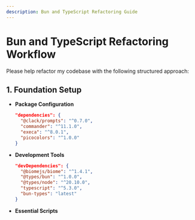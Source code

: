 ```yaml
---
description: Bun and TypeScript Refactoring Guide
---
```


# Bun and TypeScript Refactoring Workflow

Please help refactor my codebase with the following structured approach:

## 1. Foundation Setup

- **Package Configuration**
  ```json
  "dependencies": {
    "@clack/prompts": "^0.7.0",
    "commander": "^11.1.0",
    "execa": "^8.0.1",
    "picocolors": "^1.0.0"
  }
  ```

- **Development Tools**
  ```json
  "devDependencies": {
    "@biomejs/biome": "^1.4.1",
    "@types/bun": "^1.0.0",
    "@types/node": "^20.10.0",
    "typescript": "^5.3.0",
    "bun-types": "latest"
  }
  ```

- **Essential Scripts**